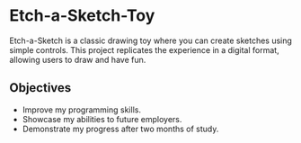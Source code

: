 # Etch-a-Sketch-Toy  

Etch-a-Sketch is a classic drawing toy where you can create sketches using simple controls. This project replicates the experience in a digital format, allowing users to draw and have fun.  

## Objectives  
- Improve my programming skills.  
- Showcase my abilities to future employers.  
- Demonstrate my progress after two months of study.  
